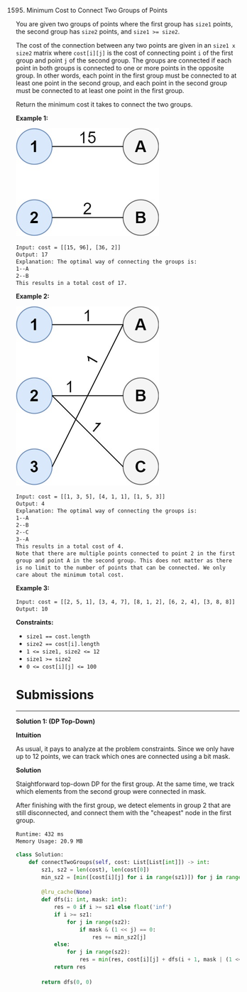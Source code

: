 1595. Minimum Cost to Connect Two Groups of Points

You are given two groups of points where the first group has `size1` points, the second group has `size2` points, and `size1 >= size2`.

The cost of the connection between any two points are given in an `size1 x size2` matrix where `cost[i][j]` is the cost of connecting point `i` of the first group and point `j` of the second group. The groups are connected if each point in both groups is connected to one or more points in the opposite group. In other words, each point in the first group must be connected to at least one point in the second group, and each point in the second group must be connected to at least one point in the first group.

Return the minimum cost it takes to connect the two groups.

 

**Example 1:**

![1595_ex1.jpg](img/1595_ex1.jpg)
```
Input: cost = [[15, 96], [36, 2]]
Output: 17
Explanation: The optimal way of connecting the groups is:
1--A
2--B
This results in a total cost of 17.
```

**Example 2:**

![1595_ex2.jpg](img/1595_ex2.jpg)
```
Input: cost = [[1, 3, 5], [4, 1, 1], [1, 5, 3]]
Output: 4
Explanation: The optimal way of connecting the groups is:
1--A
2--B
2--C
3--A
This results in a total cost of 4.
Note that there are multiple points connected to point 2 in the first group and point A in the second group. This does not matter as there is no limit to the number of points that can be connected. We only care about the minimum total cost.
```

**Example 3:**
```
Input: cost = [[2, 5, 1], [3, 4, 7], [8, 1, 2], [6, 2, 4], [3, 8, 8]]
Output: 10
```

**Constraints:**

* `size1 == cost.length`
* `size2 == cost[i].length`
* `1 <= size1, size2 <= 12`
* `size1 >= size2`
* `0 <= cost[i][j] <= 100`

# Submissions
---
**Solution 1: (DP Top-Down)**

**Intuition**

As usual, it pays to analyze at the problem constraints. Since we only have up to 12 points, we can track which ones are connected using a bit mask.

**Solution**

Staightforward top-down DP for the first group. At the same time, we track which elements from the second group were connected in mask.

After finishing with the first group, we detect elements in group 2 that are still disconnected, and connect them with the "cheapest" node in the first group.

```
Runtime: 432 ms
Memory Usage: 20.9 MB
```
```python
class Solution:
    def connectTwoGroups(self, cost: List[List[int]]) -> int:
        sz1, sz2 = len(cost), len(cost[0])
        min_sz2 = [min([cost[i][j] for i in range(sz1)]) for j in range(sz2)]
        
        @lru_cache(None)
        def dfs(i: int, mask: int):
            res = 0 if i >= sz1 else float('inf')
            if i >= sz1:
                for j in range(sz2):
                    if mask & (1 << j) == 0:
                        res += min_sz2[j]
            else:
                for j in range(sz2):
                    res = min(res, cost[i][j] + dfs(i + 1, mask | (1 << j)))
            return res
        
        return dfs(0, 0)
```